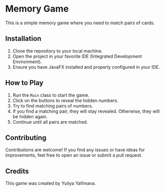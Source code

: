 # Memory Game

This is a simple memory game where you need to match pairs of cards.

## Installation

1. Clone the repository to your local machine.
2. Open the project in your favorite IDE (Integrated Development Environment).
3. Ensure you have JavaFX installed and properly configured in your IDE.

## How to Play

1. Run the `Main` class to start the game.
2. Click on the buttons to reveal the hidden numbers.
3. Try to find matching pairs of numbers.
4. If you find a matching pair, they will stay revealed. Otherwise, they will be hidden again.
5. Continue until all pairs are matched.


## Contributing

Contributions are welcome! If you find any issues or have ideas for improvements, feel free to open an issue or submit a pull request.

## Credits

This game was created by Yuliya Yafimava.
